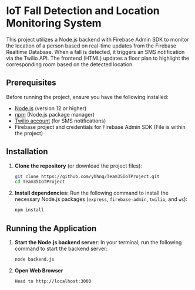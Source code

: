 # IoT Fall Detection and Location Monitoring System

This project utilizes a Node.js backend with Firebase Admin SDK to monitor the location of a person based on real-time updates from the Firebase Realtime Database. When a fall is detected, it triggers an SMS notification via the Twilio API. The frontend (HTML) updates a floor plan to highlight the corresponding room based on the detected location.

## Prerequisites

Before running the project, ensure you have the following installed:

- [Node.js](https://nodejs.org/) (version 12 or higher)
- [npm](https://www.npmjs.com/) (Node.js package manager)
- [Twilio account](https://www.twilio.com/) (for SMS notifications)
- Firebase project and credentials for Firebase Admin SDK (File is within the project)

## Installation

1. **Clone the repository** (or download the project files):
    ```bash
    git clone https://github.com/yhhng/Team35IoTProject.git
    cd Team35IoTProject
    ```

2.  **Install dependencies:**
    Run the following command to install the necessary Node.js packages (`express`, `firebase-admin`, `twilio`, and `ws`):
    ```bash
    npm install
    ```

## Running the Application

1. **Start the Node.js backend server**:
   In your terminal, run the following command to start the backend server:
   ```bash
   node backend.js
   ```
2. **Open Web Browser**
   ```
   Head to http://localhost:3000
   ```
